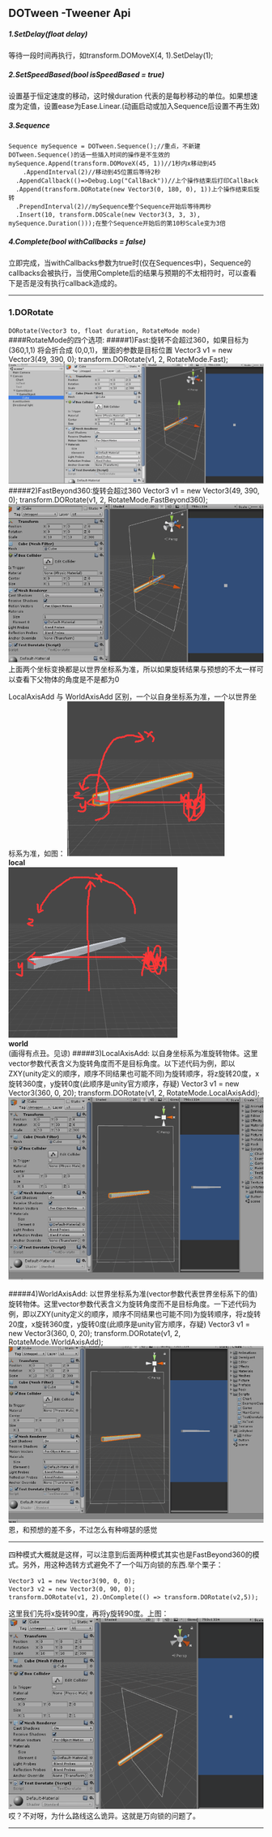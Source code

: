 ## DOTween -Tweener Api
##### 1.SetDelay(float delay)
等待一段时间再执行，如transform.DOMoveX(4, 1).SetDelay(1);
##### 2.SetSpeedBased(bool isSpeedBased = true)  
设置基于恒定速度的移动，这时候duration 代表的是每秒移动的单位。如果想速度为定值，设置ease为Ease.Linear.(动画启动或加入Sequence后设置不再生效)
##### 3.Sequence

    Sequence mySequence = DOTween.Sequence();//重点，不新建DOTween.Sequence()的话一些插入时间的操作是不生效的
    mySequence.Append(transform.DOMoveX(45, 1))//1秒内x移动到45
		.AppendInterval(2)//移动到45位置后等待2秒
      .AppendCallback(()=>Debug.Log("CallBack"))//上个操作结束后打印CallBack
      .Append(transform.DORotate(new Vector3(0, 180, 0), 1))上个操作结束后旋转
      .PrependInterval(2)//mySequence整个Sequence开始后等待两秒
      .Insert(10, transform.DOScale(new Vector3(3, 3, 3), mySequence.Duration()));在整个Sequence开始后的第10秒Scale变为3倍

##### 4.Complete(bool withCallbacks = false)  
立即完成，当withCallbacks参数为true时(仅在Sequences中)，Sequence的callbacks会被执行，当使用Complete后的结果与预期的不太相符时，可以查看下是否是没有执行callback造成的。

---
### 1.DORotate
`DORotate(Vector3 to, float duration, RotateMode mode)`  
####RotateMode的四个选项:
#####1)Fast:旋转不会超过360，如果目标为 (360,1,1)  将会折合成 (0,0,1)，里面的参数是目标位置
	Vector3 v1 = new Vector3(49, 390, 0);
	transform.DORotate(v1, 2, RotateMode.Fast);
![](pic/1.gif)
#####2)FastBeyond360:旋转会超过360
	Vector3 v1 = new Vector3(49, 390, 0);
	transform.DORotate(v1, 2, RotateMode.FastBeyond360);
![](pic/2.gif)
上面两个坐标变换都是以世界坐标系为准，所以如果旋转结果与预想的不太一样可以查看下父物体的角度是不是都为0

LocalAxisAdd 与 WorldAxisAdd 区别，一个以自身坐标系为准，一个以世界坐标系为准，如图：
![](pic/3.png)  
**local**  
![](pic/4.png)  
**world**  
(画得有点丑。见谅)
#####3)LocalAxisAdd: 以自身坐标系为准旋转物体。这里vector参数代表含义为旋转角度而不是目标角度。以下述代码为例，即以ZXY(unity定义的顺序，顺序不同结果也可能不同)为旋转顺序，将z旋转20度，x旋转360度，y旋转0度(此顺序是unity官方顺序，存疑)
    Vector3 v1 = new Vector3(360, 0, 20);
    transform.DORotate(v1, 2, RotateMode.LocalAxisAdd);
![](pic/5.gif)  

#####4)WorldAxisAdd: 以世界坐标系为准(vector参数代表世界坐标系下的值)旋转物体。这里vector参数代表含义为旋转角度而不是目标角度。一下述代码为例，即以ZXY(unity定义的顺序，顺序不同结果也可能不同)为旋转顺序，将z旋转20度，x旋转360度，y旋转0度(此顺序是unity官方顺序，存疑)
	Vector3 v1 = new Vector3(360, 0, 20);
	transform.DORotate(v1, 2, RotateMode.WorldAxisAdd);
![](pic/6.gif)  
恩，和预想的差不多，不过怎么有种嘚瑟的感觉  

---
四种模式大概就是这样，可以注意到后面两种模式其实也是FastBeyond360的模式。另外，用这种选转方式避免不了一个叫万向锁的东西.举个栗子：  

    Vector3 v1 = new Vector3(90, 0, 0);
    Vector3 v2 = new Vector3(0, 90, 0);
    transform.DORotate(v1, 2).OnComplete(() => transform.DORotate(v2,5));
这里我们先将x旋转90度，再将y旋转90度。上图：  
![](pic/7.gif)   
哎？不对呀，为什么路线这么诡异。这就是万向锁的问题了。

---

